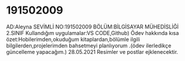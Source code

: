 # 191502009
AD:Aleyna SEVİMLİ
NO:191502009
BÖLÜM:BİLGİSAYAR MÜHEDİSLİĞİ 2.SINIF
Kullandığım uygulamalar:VS CODE,Github)
Ödev hakkında kısa özet:Hobilerimden,okuduğum kitaplardan,bölümle ilgili bilgilerden,projelerimden bahsetmeyi planlıyorum .(ödev ilerledikçe güncelleme yapacağım.)
28.05.2021 Resimler ve postlar ejklenecektir.
